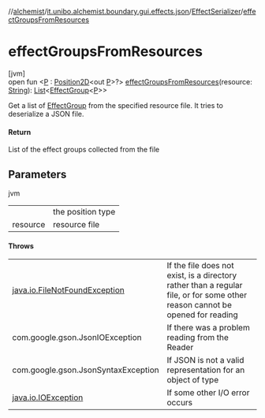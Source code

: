 //[alchemist](../../../index.md)/[it.unibo.alchemist.boundary.gui.effects.json](../index.md)/[EffectSerializer](index.md)/[effectGroupsFromResources](effect-groups-from-resources.md)

# effectGroupsFromResources

[jvm]\
open fun <[P](effect-groups-from-resources.md) : [Position2D](../../it.unibo.alchemist.model.interfaces/-position2-d/index.md)<out [P](../../it.unibo.alchemist.boundary.monitor.generic/-numeric-label-monitor/index.md)>?> [effectGroupsFromResources](effect-groups-from-resources.md)(resource: [String](https://docs.oracle.com/javase/8/docs/api/java/lang/String.html)): [List](https://docs.oracle.com/javase/8/docs/api/java/util/List.html)<[EffectGroup](../../it.unibo.alchemist.boundary.gui.effects/-effect-group/index.md)<[P](../../it.unibo.alchemist.boundary.monitor.generic/-numeric-label-monitor/index.md)>>

Get a list of [EffectGroup](../../it.unibo.alchemist.boundary.gui.effects/-effect-group/index.md) from the specified resource file. It tries to deserialize a JSON file.

#### Return

List of the effect groups collected from the file

## Parameters

jvm

| | |
|---|---|
| <P> | the position type |
| resource | resource file |

#### Throws

| | |
|---|---|
| [java.io.FileNotFoundException](https://docs.oracle.com/javase/8/docs/api/java/io/FileNotFoundException.html) | If the file does not exist, is a directory rather than a regular file, or for some other reason cannot be opened for reading |
| com.google.gson.JsonIOException | If there was a problem reading from the Reader |
| com.google.gson.JsonSyntaxException | If JSON is not a valid representation for an object of type |
| [java.io.IOException](https://docs.oracle.com/javase/8/docs/api/java/io/IOException.html) | If some other I/O error occurs |

